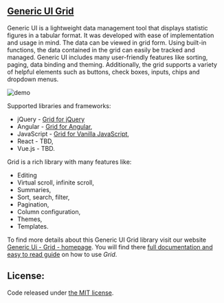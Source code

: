 ## <a href='http://generic-ui.com' >Generic UI Grid</a>

Generic UI is a lightweight data management tool that displays statistic figures in a tabular format. It was developed with ease of implementation and usage in mind. The data can be viewed in grid form. Using built-in functions, the data contained in the grid can easily be tracked and managed. Generic UI includes many user-friendly features like sorting, paging, data binding and theming. Additionally, the grid supports a variety of helpful elements such as buttons, check boxes, inputs, chips and dropdown menus.

![demo](http://generic-ui.com/assets/images/grid-example.png)

Supported libraries and frameworks:
 * jQuery - <a href="https://github.com/generic-ui/generic-ui/tree/master/jquery-grid" >Grid for jQuery</a>
 * Angular - <a href="https://github.com/generic-ui/generic-ui/tree/master/ngx-grid" >Grid for Angular</a>,
 * JavaScript - <a href="https://github.com/generic-ui/generic-ui/tree/master/grid" >Grid for Vanilla JavaScript</a>,
 * React - TBD,
 * Vue.js - TBD.


Grid is a rich library with many features like:
 * Editing 
 * Virtual scroll, infinite scroll,
 * Summaries,
 * Sort, search, filter,
 * Pagination,
 * Column configuration,
 * Themes,
 * Templates.


To find more details about this Generic UI Grid library visit our website <a href="http://generic-ui.com/">Generic Ui - Grid - homepage</a>.
You will find there <a href="http://generic-ui.com/guide">full documentation and easy to read guide</a> on how to use *Grid*.

## License:
Code released under <a href='https://github.com/generic-ui/generic-ui/blob/master/ngx-grid/LICENSE' >the MIT license</a>.